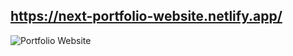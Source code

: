 ## https://next-portfolio-website.netlify.app/

![Portfolio Website](https://i.ibb.co/WgPMpts/image.png)
